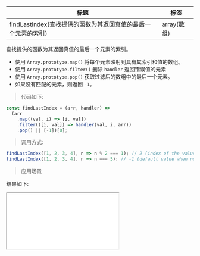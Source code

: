 | 标题                                                          | 标签        |
| ------------------------------------------------------------- | ----------- |
| findLastIndex(查找提供的函数为其返回真值的最后一个元素的索引) | array(数组) |

查找提供的函数为其返回真值的最后一个元素的索引。

- 使用 `Array.prototype.map()` 将每个元素映射到具有其索引和值的数组。
- 使用 `Array.prototype.filter()` 删除 `handler` 返回错误值的元素
- 使用 `Array.prototype.pop()` 获取过滤后的数组中的最后一个元素。
- 如果没有匹配的元素，则返回 `-1`。

> 代码如下:

```js
const findLastIndex = (arr, handler) =>
  (arr
    .map((val, i) => [i, val])
    .filter(([i, val]) => handler(val, i, arr))
    .pop() || [-1])[0];
```

> 调用方式:

```js
findLastIndex([1, 2, 3, 4], n => n % 2 === 1); // 2 (index of the value 3)
findLastIndex([1, 2, 3, 4], n => n === 5); // -1 (default value when not found)
```

> 应用场景

<div class="code-editor" data-url="codes/javascript/html/findLastIndex.html" data-language="html"></div>

结果如下:

<iframe src="codes/javascript/html/findLastIndex.html"></iframe>

